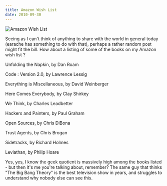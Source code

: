```yaml
---
title: Amazon Wish List
date: 2010-09-30
---
```


![Amazon Wish List](https://source.unsplash.com/-m88z7ily-w/1600x900)

Seeing as I can't think of anything to share with the world in general today (earache has something to do with that), perhaps a rather random post might fit the bill. How about a listing of some of the books on my Amazon wish list ?

Unfolding the Napkin, by Dan Roam

Code : Version 2.0, by Lawrence Lessig

Everything is Miscellaneous, by David Weinberger

Here Comes Everybody, by Clay Shirkey

We Think, by Charles Leadbetter

Hackers and Painters, by Paul Graham

Open Sources, by Chris DiBona

Trust Agents, by Chris Brogan

Sidetracks, by Richard Holmes

Leviathan, by Philip Hoare

Yes, yes, I know the geek quotient is massively high among the books listed - but then it's me you're talking about, remember? The same guy that thinks "The Big Bang Theory" is the best television show in years, and struggles to understand why nobody else can see this.